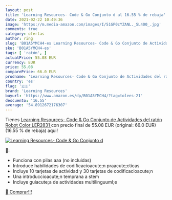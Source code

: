 ```yaml
---
layout: post
title: 'Learning Resources- Code & Go Conjunto d al 16.55 % de rebaja'
date: 2021-02-22 10:49:36
image: 'https://m.media-amazon.com/images/I/51GP0cYZANL._SL400_.jpg'
comments: true
category: ofertas
author: ring
slug: 'B01A5YMCH4-es Learning Resources- Code & Go Conjunto de Actividades del...'
sku: 'B01A5YMCH4-es'
tags: [ 'ratón', ]
actualPrice: 55.08 EUR
currency: EUR
price: 55.08
comparePrice: 66.0 EUR
prodname: 'Learning Resources- Code & Go Conjunto de Actividades del ratón Robot  Color  LER2831 '
country: 'es'
flag: '🇪🇸'
brand: 'Learning Resources'
buyurl: 'https://www.amazon.es/dp/B01A5YMCH4/?tag=tolees-21'
descuento: '16.55'
average: '54.8912672176307'
---
```


Tienes [Learning Resources- Code & Go Conjunto de Actividades del ratón Robot  Color  LER2831 ](https://www.amazon.es/dp/B01A5YMCH4/?tag=tolees-21) con precio final de  55.08 EUR (original: 66.0 EUR) (16.55 %  de rebaja) aqui!

[![Learning Resources- Code & Go Conjunto d](https://m.media-amazon.com/images/I/51GP0cYZANL._SL400_.jpg)](https://www.amazon.es/dp/B01A5YMCH4/?tag=tolees-21)

🔎:

- Funciona con pilas aaa (no incluidas)
- Introduce habilidades de codificacioacute;n praacute;cticas
- Incluye 10 tarjetas de actividad y 30 tarjetas de codificacioacute;n
- Una introduccioacute;n temprana a stem
- Incluye guiacute;a de actividades multilinguuml;e

[🛒 Comprar!!!](https://www.amazon.es/dp/B01A5YMCH4/?tag=tolees-21)
